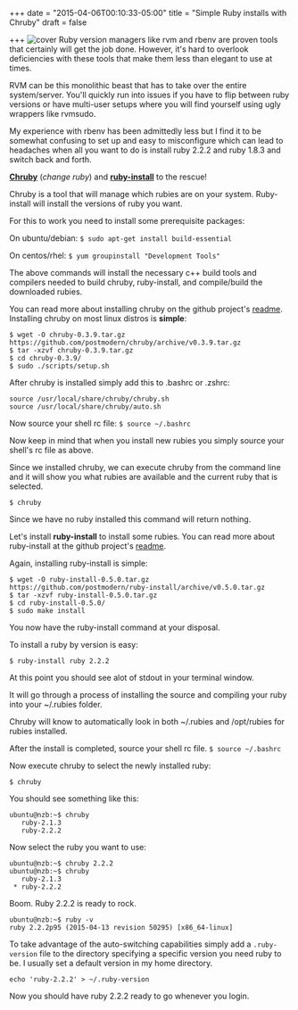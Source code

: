 +++
date = "2015-04-06T00:10:33-05:00"
title = "Simple Ruby installs with Chruby"
draft = false

+++
![cover](/content/images/2015/Mar/cherryblossoms.jpg)
Ruby version managers like rvm and rbenv are proven tools that certainly will get the job done. However, it's hard to overlook deficiencies with these tools that make them less than elegant to use at times. 

RVM can be this monolithic beast that has to take over the entire system/server. You'll quickly run into issues if you have to flip between ruby versions or have multi-user setups where you will find yourself using ugly wrappers like rvmsudo.

My experience with rbenv has been admittedly less but I find it to be somewhat confusing to set up and easy to misconfigure which can lead to headaches when all you want to do is install ruby 2.2.2 and ruby 1.8.3 and switch back and forth.

[**Chruby**](https://github.com/postmodern/chruby) (*change ruby*) and [**ruby-install**](https://github.com/postmodern/ruby-install) to the rescue!

Chruby is a tool that will manage which rubies are on your system. Ruby-install will install the versions of ruby you want.

For this to work you need to install some prerequisite packages:

On ubuntu/debian:
`$ sudo apt-get install build-essential`

On centos/rhel:
`$ yum groupinstall "Development Tools"`

The above commands will install the necessary c++ build tools and compilers needed to build chruby, ruby-install, and compile/build the downloaded rubies.

You can read more about installing chruby on the github project's [readme](https://github.com/postmodern/chruby/blob/master/README.md). Installing chruby on most linux distros is **simple**:

    $ wget -O chruby-0.3.9.tar.gz https://github.com/postmodern/chruby/archive/v0.3.9.tar.gz
    $ tar -xzvf chruby-0.3.9.tar.gz
    $ cd chruby-0.3.9/
    $ sudo ./scripts/setup.sh

After chruby is installed simply add this to .bashrc or .zshrc:

    source /usr/local/share/chruby/chruby.sh
    source /usr/local/share/chruby/auto.sh

Now source your shell rc file:
    `$ source ~/.bashrc`

Now keep in mind that when you install new rubies you simply source your shell's rc file as above.

Since we installed chruby, we can execute chruby from the command line and it will show you what rubies are available and the current ruby that is selected.

`$ chruby`

Since we have no ruby installed this command will return nothing.

Let's install **ruby-install** to install some rubies. You can read more about ruby-install at the github project's [readme](https://github.com/postmodern/ruby-install/blob/master/README.md).

Again, installing ruby-install is simple:

    $ wget -O ruby-install-0.5.0.tar.gz https://github.com/postmodern/ruby-install/archive/v0.5.0.tar.gz
    $ tar -xzvf ruby-install-0.5.0.tar.gz
    $ cd ruby-install-0.5.0/
    $ sudo make install


You now have the ruby-install command at your disposal.

To install a ruby by version is easy:

`$ ruby-install ruby 2.2.2`

At this point you should see alot of stdout in your terminal window.

It will go through a process of installing the source and compiling your ruby into your ~/.rubies folder.

Chruby will know to automatically look in both ~/.rubies and /opt/rubies for rubies installed.

After the install is completed, source your shell rc file.
`$ source ~/.bashrc`

Now execute chruby to select the newly installed ruby:

`$ chruby`

You should see something like this:

    ubuntu@nzb:~$ chruby
       ruby-2.1.3
       ruby-2.2.2
   
Now select the ruby you want to use:
    
    ubuntu@nzb:~$ chruby 2.2.2
    ubuntu@nzb:~$ chruby
       ruby-2.1.3
     * ruby-2.2.2

Boom. Ruby 2.2.2 is ready to rock.

    ubuntu@nzb:~$ ruby -v
    ruby 2.2.2p95 (2015-04-13 revision 50295) [x86_64-linux]

To take advantage of the auto-switching capabilities simply add a `.ruby-version` file to the directory specifying a specific version you need ruby to be. I usually set a default version in my home directory.

`echo 'ruby-2.2.2' > ~/.ruby-version`

Now you should have ruby 2.2.2 ready to go whenever you login.

